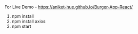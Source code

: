 For Live Demo - 
https://aniket-hue.github.io/Burger-App-React/


1) npm install
2) npm install axios
3) npm start